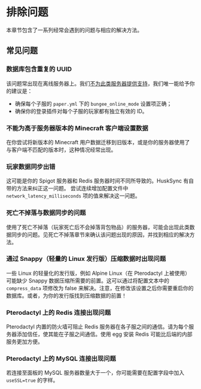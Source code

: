 # 排除问题
本章节包含了一系列经常会遇到的问题与相应的解决方法。

## 常见问题

### 数据库包含重复的 UUID

该问题常出现在离线服务器上。我们[不为此类服务器提供支持](https://william278.net/terms)，我们唯一能给予你的建议是：

* 确保每个子服的 `paper.yml` 下的 `bungee_online_mode` 设置项正确；
* 确保你的登录插件对每个子服的玩家都有独立有效的 ID。

### 不能为高于服务器版本的 Minecraft 客户端设置数据

在你尝试将新版本的 Minecraft 用户数据迁移到旧版本，或是你的服务器使用了与客户端不匹配的版本时，这种情况经常出现。

### 玩家数据同步出错

这可能是你的 Spigot 服务器和 Redis 服务器时间不同所导致的。HuskSync 有自带的方法来纠正这一问题。
尝试连续增加配置文件中 `network_latency_milliseconds` 项的值来解决这一问题。

### 死亡不掉落与数据同步的问题

使用了死亡不掉落（玩家死亡后不会掉落背包物品）的服务器，可能会出现此类数据同步的问题。见死亡不掉落章节来确认该问题出现的原因，并找到相应的解决方法。

### 通过 Snappy（轻量的 Linux 发行版）压缩数据时出现问题

一些 Linux 的轻量化的发行版，例如 Alpine Linux（在 Pterodactyl 上被使用）可能缺少 Snappy 数据压缩所需要的前置。这可以通过将配置文本中的 `compress_data` 项修改为 false 来解决。注意，在修改该设置之后你需要重启你的数据库。或者，为你的发行版找到压缩数据的前置！

### Pterodactyl 上的 Redis 连接出现问题

Pterodactyl 内置的防火墙可阻止 Redis 服务器在各子服之间的通信。请为每个服务器添加信任，使其能在子服之间通信。使用 egg 安装 Redis 可能比后端的内部服务更加方便。

### Pterodactyl 上的 MySQL 连接出现问题

若连接至面板的 MySQL 服务器数量大于一个，你可能需要在配置字段中加入 `useSSL=true` 的字样。